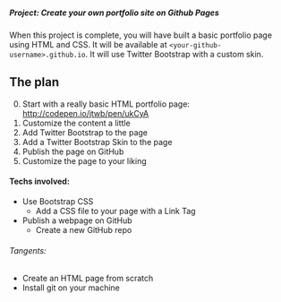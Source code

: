 ##### Project: Create your own portfolio site on Github Pages

When this project is complete, you will have built a basic portfolio page using HTML and CSS. It will be available at `<your-github-username>.github.io`. It will use Twitter Bootstrap with a custom skin.


## The plan

0. Start with a really basic HTML portfolio page: http://codepen.io/jtwb/pen/ukCyA
0. Customize the content a little
0. Add Twitter Bootstrap to the page
0. Add a Twitter Bootstrap Skin to the page
0. Publish the page on GitHub
0. Customize the page to your liking



#### Techs involved:

* Use Bootstrap CSS
  * Add a CSS file to your page with a Link Tag
* Publish a webpage on GitHub
  * Create a new GitHub repo

###### Tangents:
* Create an HTML page from scratch
* Install git on your machine
